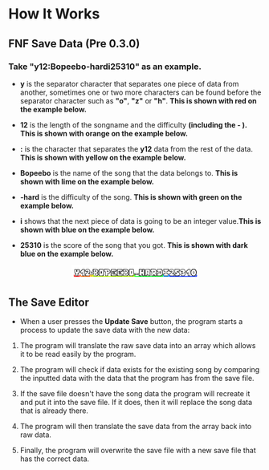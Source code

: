 # How It Works

## FNF Save Data (Pre 0.3.0)
  
  ### Take "y12:Bopeebo-hardi25310" as an example.

  - **y** is the separator character that separates one piece of data from another, sometimes one or two more characters can be found before the separator character such as **"o"**, **"z"** or **"h"**. **This is shown with red on the example below.**

  - **12** is the length of the songname and the difficulty **(including the - ).** **This is shown with orange on the example below.**

  - **:** is the character that separates the **y12** data from the rest of the data. **This is shown with yellow on the example below.**

  - **Bopeebo** is the name of the song that the data belongs to. **This is shown with lime on the example below.**

  - **-hard** is the difficulty of the song. **This is shown with green on the example below.**

  - **i** shows that the next piece of data is going to be an integer value.**This is shown with blue on the example below.**

  - **25310** is the score of the song that you got. **This is shown with dark blue on the example below.**

  <p align="center">
  <img width="50%" height="50%"  
  src="https://github.com/JugieNoob/FunkinSaveEditor/blob/main/markdownstuff/images/dataexample.png">
  </p>

## The Save Editor

  - When a user presses the **Update Save** button, the program starts a process to update the save data with the new data:

  1. The program will translate the raw save data into an array which allows it to be read easily by the program.

  2. The program will check if data exists for the existing song by comparing the inputted data with the data that the program has from the save file.

  3. If the save file doesn't have the song data the program will recreate it and put it into the save file. If it does, then it will replace the song data that is already there.

  4. The program will then translate the save data from the array back into raw data.

  5. Finally, the program will overwrite the save file with a new save file that has the correct data.
